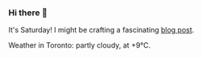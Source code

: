 ### Hi there :wave:

It's Saturday! I might be crafting a fascinating [blog post](https://www.benjaminwuethrich.dev).

Weather in Toronto: partly cloudy, at +9°C.
